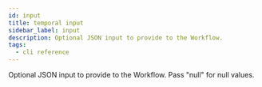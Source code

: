 ```yaml
---
id: input
title: temporal input
sidebar_label: input
description: Optional JSON input to provide to the Workflow.
tags:
  - cli reference
---
```


Optional JSON input to provide to the Workflow.
Pass "null" for null values.
